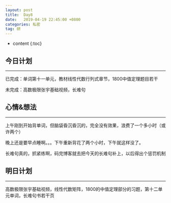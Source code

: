 ```yaml
---
layout: post
title:  Day8
date:   2019-04-19 22:45:00 +0800
categories: 私密
tag: 研
---
```


* content
{:toc}


今日计划
--------------------------

-----------------------


已完成：单词第十一单元，教材线性代数行列式章节，1800中值定理题目若干


未完成：高数极限张宇基础视频，长难句


心情&想法
----------------------------


-----------------------


上午刚到开始背单词，但脑袋昏沉昏沉的，完全没有效果，浪费了一个多小时（或许两个）


晚上还是要早点睡啊。。。下午重新背花了两个小时，下午就这样没了。


长难句真的，抓紧练啊，码完博客就去把今天的长难句补上，以后得出个惩罚机制


明日计划
------------------------------


-----------------------


高数极限张宇基础视频，线性代数矩阵，1800的中值定理部分的习题，第十二单元单词，长难句书若干页


